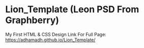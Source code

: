 # Lion_Template (Leon PSD From Graphberry) 
My First HTML &amp; CSS Design 
Link For Full Page:
https://adhamadh.github.io/Lion_Template/
